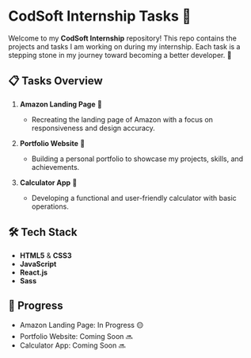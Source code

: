 # CodSoft Internship Tasks 🚀

Welcome to my **CodSoft Internship** repository! This repo contains the projects and tasks I am working on during my internship. Each task is a stepping stone in my journey toward becoming a better developer. 🌱

## 📋 Tasks Overview

1. **Amazon Landing Page** 🛒
   - Recreating the landing page of Amazon with a focus on responsiveness and design accuracy.
  
2. **Portfolio Website** 💼
   - Building a personal portfolio to showcase my projects, skills, and achievements.
  
3. **Calculator App** 🧮
   - Developing a functional and user-friendly calculator with basic operations.

## 🛠️ Tech Stack

- **HTML5** & **CSS3**
- **JavaScript**
- **React.js**
- **Sass**

## 🚧 Progress

- Amazon Landing Page: In Progress 🟡
- Portfolio Website: Coming Soon 🔜
- Calculator App: Coming Soon 🔜

